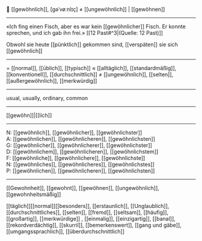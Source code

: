 🦊 [[gewöhnlich]], [gəˈvøːnlɪç] ≠ [[ungewöhnlich]] | [[gewöhnen]]

---
«Ich fing einen Fisch, aber es war kein [[gewöhnlicher]] Fisch. Er konnte sprechen, und ich gab ihn frei.»  [[12 Past#^3|(Quelle: 12 Past)]] 

Obwohl sie heute [[pünktlich]] gekommen sind, [[verspäten]] sie sich [[gewöhnlich]]


---
= [[normal]], [[üblich]], [[typisch]]
≈ [[alltäglich]], [[standardmäßig]], [[konventionell]], [[durchschnittlich]]
≠ [[ungewöhnlich]], [[selten]], [[außergewöhnlich]], [[merkwürdig]]

---
usual, usually, ordinary, common

---
[[gewöhn]]|[[lich]]

---
N: [[gewöhnlich]], [[gewöhnlicher]], [[gewöhnlichster]]  
A: [[gewöhnlichen]], [[gewöhnlicheren]], [[gewöhnlichsten]]  
G: [[gewöhnlicher]], [[gewöhnlicherer]], [[gewöhnlichster]]  
D: [[gewöhnlichem]], [[gewöhnlicheren]], [[gewöhnlichstem]]  
F: [[gewöhnliche]], [[gewöhnlichere]], [[gewöhnlichste]]  
N: [[gewöhnliches]], [[gewöhnlicheres]], [[gewöhnlichstes]]  
P: [[gewöhnlichen]], [[gewöhnlicheren]], [[gewöhnlichsten]]  

---
[[Gewohnheit]], [[gewohnt]], [[gewöhnen]], [[ungewöhnlich]], [[gewohnheitsmäßig]]

[[täglich]][[normal]][[besonders]], [[erstaunlich]], [[Unglaublich]], [[durchschnittliches]], [[selten]], [[fremd]], [[seltsam]], [[häufig]], [[großartig]], [[merkwürdige]]
, [[einmalig]], [[einzigartig]], [[banal]], [[rekordverdächtig]], [[skurril]], [[bemerkenswert]], [[gang und gäbe]], [[umgangssprachlich]], [[überdurchschnittlich]]